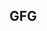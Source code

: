 <h2><a href="https://www.geeksforgeeks.org/problems/maximum-xor-subarray--141631/1?utm_source=geeksforgeeks"></a>GFG</h2>
